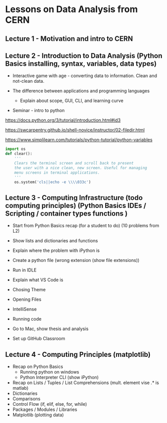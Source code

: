 # Lessons on Data Analysis from CERN

## Lecture 1 - Motivation and intro to CERN 

## Lecture 2 - Introduction to Data Analysis (Python Basics installing, syntax, variables, data types)

- Interactive game with age - converting data to information. Clean and
  not-clean data. 

- The difference between applications and programming languages

  - Explain about scope, GUI, CLI, and learning curve
  

- Seminar - intro to python

https://docs.python.org/3/tutorial/introduction.html#id3

https://swcarpentry.github.io/shell-novice/instructor/02-filedir.html

https://www.simplilearn.com/tutorials/python-tutorial/python-variables


```python
import os
def clear():
    '''
    Clears the terminal screen and scroll back to present
    the user with a nice clean, new screen. Useful for managing
    menu screens in terminal applications.
    '''
    os.system('cls||echo -e \\\\033c')
```

##  Lecture 3 - Computing Infrastructure (todo computing principles) (Python Basics IDEs / Scripting / container types functions )

- Start from Python Basics recap (for a student to do) (10 problems from L2)
- Show lists and dictionaries and functions 
- Explain where the problem with iPython is 
- Create a python file (wrong extension (show file extensions))
- Run in IDLE 
- Explain what VS Code is 
- Chosing Theme 
- Opening Files 
- IntelliSense
- Running code

- Go to Mac, show thesis and analysis 

- Set up GitHub Classroom 

## Lecture 4 - Computing Principles (matplotlib)

- Recap on Python Basics
  - Running python on windows 
  - Python Interpreter CLI (show iPython)
- Recap on Lists / Tuples / List Comprehensions (mult. element vise .* is matlab)
- Dictionaries
- Comparisons 
- Control Flow (if, elif, else, for, while)
- Packages / Modules / Libraries
- Matplotlib (plotting data)